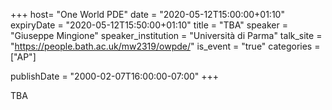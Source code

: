 +++
  host= "One World PDE"
  date = "2020-05-12T15:00:00+01:10"
  expiryDate = "2020-05-12T15:50:00+01:10"
  title = "TBA"
  speaker = "Giuseppe Mingione"
  speaker_institution = "Università di Parma"
  talk_site = "https://people.bath.ac.uk/mw2319/owpde/"
  is_event = "true"
  categories = ["AP"]

  publishDate = "2000-02-07T16:00:00-07:00"
+++

TBA